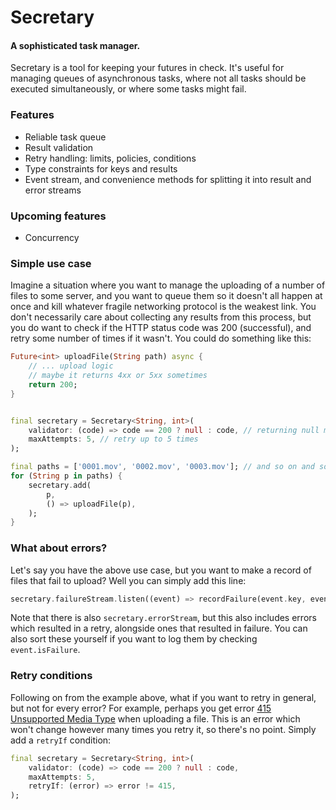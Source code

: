 # Secretary
#### A sophisticated task manager.

Secretary is a tool for keeping your futures in check. It's useful for managing queues of asynchronous tasks, where not all tasks should be executed simultaneously, or where some tasks might fail. 

### Features
- Reliable task queue
- Result validation
- Retry handling: limits, policies, conditions
- Type constraints for keys and results
- Event stream, and convenience methods for splitting it into result and error streams

### Upcoming features
- Concurrency

### Simple use case
Imagine a situation where you want to manage the uploading of a number of files to some server, and you want to queue them so it doesn't all happen at once and kill whatever fragile networking protocol is the weakest link. You don't necessarily care about collecting any results from this process, but you do want to check if the HTTP status code was 200 (successful), and retry some number of times if it wasn't.
You could do something like this:

```dart
Future<int> uploadFile(String path) async {
    // ... upload logic
    // maybe it returns 4xx or 5xx sometimes
    return 200;
}


final secretary = Secretary<String, int>(
    validator: (code) => code == 200 ? null : code, // returning null means no error, otherwise pass the code
    maxAttempts: 5, // retry up to 5 times
);

final paths = ['0001.mov', '0002.mov', '0003.mov']; // and so on and so on
for (String p in paths) {
    secretary.add(
        p,
        () => uploadFile(p),
    );
}
```

### What about errors?
Let's say you have the above use case, but you want to make a record of files that fail to upload?
Well you can simply add this line:

```dart
secretary.failureStream.listen((event) => recordFailure(event.key, event.error));
```

Note that there is also `secretary.errorStream`, but this also includes errors which resulted in a retry, alongside ones that resulted in failure. You can also sort these yourself if you want to log them by checking `event.isFailure`.

### Retry conditions
Following on from the example above, what if you want to retry in general, but not for every error? For example, perhaps you get error [415 Unsupported Media Type](https://developer.mozilla.org/en-US/docs/Web/HTTP/Status/415) when uploading a file. This is an error which won't change however many times you retry it, so there's no point.
Simply add a `retryIf` condition:

```dart
final secretary = Secretary<String, int>(
    validator: (code) => code == 200 ? null : code,
    maxAttempts: 5,
    retryIf: (error) => error != 415,
);
```